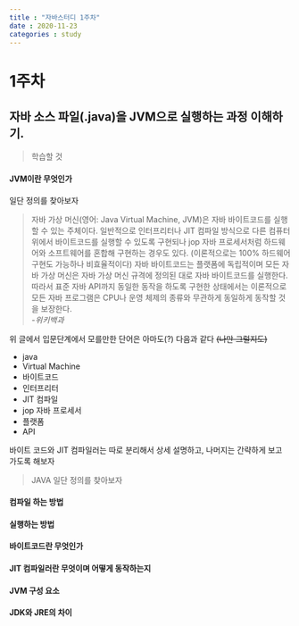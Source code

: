 ```yaml
---
title : "자바스터디 1주차"
date : 2020-11-23
categories : study
---
```



# 1주차

## 자바 소스 파일(.java)을 JVM으로 실행하는 과정 이해하기.

> 학습할 것
#### JVM이란 무엇인가
일단 정의를 찾아보자

>자바 가상 머신(영어: Java Virtual Machine, JVM)은 자바 바이트코드를 실행할 수 있는 주체이다. 일반적으로 인터프리터나 JIT 컴파일 방식으로 다른 컴퓨터 위에서 바이트코드를 실행할 수 있도록 구현되나 jop 자바 프로세서처럼 하드웨어와 소프트웨어를 혼합해 구현하는 경우도 있다. (이론적으로는 100% 하드웨어 구현도 가능하나 비효율적이다) 자바 바이트코드는 플랫폼에 독립적이며 모든 자바 가상 머신은 자바 가상 머신 규격에 정의된 대로 자바 바이트코드를 실행한다. 따라서 표준 자바 API까지 동일한 동작을 하도록 구현한 상태에서는 이론적으로 모든 자바 프로그램은 CPU나 운영 체제의 종류와 무관하게 동일하게 동작할 것을 보장한다.<br/>*-위키백과*

위 글에서 입문단계에서 모를만한 단어은 아마도(?) 다음과 같다 ~~(나만 그럴지도)~~
+ java
+ Virtual Machine
+ 바이트코드
+ 인터프리터
+ JIT 컴파일
+ jop 자바 프로세서
+ 플랫폼
+ API

바이트 코드와 JIT 컴파일러는 따로 분리해서 상세 설명하고, 나머지는 간략하게 보고 가도록 해보자
> JAVA
일단 정의를 찾아보자


#### 컴파일 하는 방법
#### 실행하는 방법
#### 바이트코드란 무엇인가
#### JIT 컴파일러란 무엇이며 어떻게 동작하는지
#### JVM 구성 요소
#### JDK와 JRE의 차이